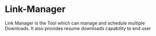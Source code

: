 # Link-Manager
Link Manager is the Tool which can manage and schedule multiple Downloads. It also provides resume downloads capability to end user
